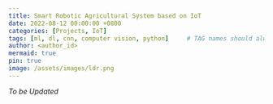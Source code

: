 ```yaml
---
title: Smart Robotic Agricultural System based on IoT
date: 2022-08-12 00:00:00 +0800
categories: [Projects, IoT]
tags: [ml, dl, cnn, computer vision, python]     # TAG names should always be lowercase
author: <author_id>
mermaid: true
pin: true
image: /assets/images/ldr.png
---
```


*To be Updated*